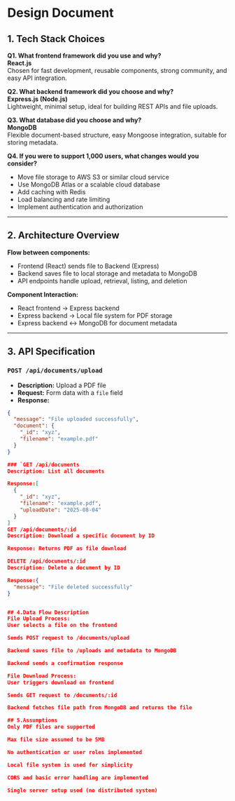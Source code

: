 # Design Document

## 1. Tech Stack Choices

**Q1. What frontend framework did you use and why?**  
**React.js**  
Chosen for fast development, reusable components, strong community, and easy API integration.

**Q2. What backend framework did you choose and why?**  
**Express.js (Node.js)**  
Lightweight, minimal setup, ideal for building REST APIs and file uploads.

**Q3. What database did you choose and why?**  
**MongoDB**  
Flexible document-based structure, easy Mongoose integration, suitable for storing metadata.

**Q4. If you were to support 1,000 users, what changes would you consider?**  
- Move file storage to AWS S3 or similar cloud service  
- Use MongoDB Atlas or a scalable cloud database  
- Add caching with Redis  
- Load balancing and rate limiting  
- Implement authentication and authorization  

---

## 2. Architecture Overview

**Flow between components:**  
- Frontend (React) sends file to Backend (Express)  
- Backend saves file to local storage and metadata to MongoDB  
- API endpoints handle upload, retrieval, listing, and deletion

**Component Interaction:**  
- React frontend → Express backend  
- Express backend → Local file system for PDF storage  
- Express backend ↔ MongoDB for document metadata  

---

## 3. API Specification

### `POST /api/documents/upload`  
- **Description:** Upload a PDF file  
- **Request:** Form data with a `file` field  
- **Response:**
```json
{
  "message": "File uploaded successfully",
  "document": {
    "_id": "xyz",
    "filename": "example.pdf"
  }
}

### `GET /api/documents
Description: List all documents

Response:[
  {
    "_id": "xyz",
    "filename": "example.pdf",
    "uploadDate": "2025-08-04"
  }
]
GET /api/documents/:id
Description: Download a specific document by ID

Response: Returns PDF as file download

DELETE /api/documents/:id
Description: Delete a document by ID

Response:{
  "message": "File deleted successfully"
}


## 4.Data Flow Description
File Upload Process:
User selects a file on the frontend

Sends POST request to /documents/upload

Backend saves file to /uploads and metadata to MongoDB

Backend sends a confirmation response

File Download Process:
User triggers download on frontend

Sends GET request to /documents/:id

Backend fetches file path from MongoDB and returns the file

## 5.Assumptions
Only PDF files are supported

Max file size assumed to be 5MB

No authentication or user roles implemented

Local file system is used for simplicity

CORS and basic error handling are implemented

Single server setup used (no distributed system)
